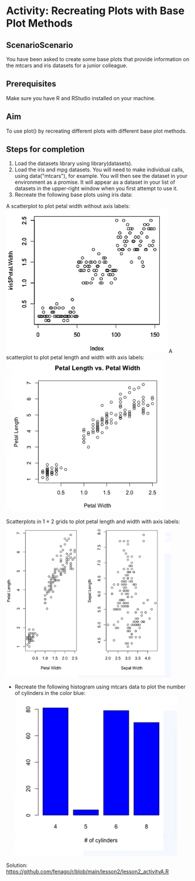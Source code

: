 # Activity: Recreating Plots with Base Plot Methods
## ScenarioScenario

You have been asked to create some base plots that provide information on the mtcars and iris datasets for a junior colleague.

## Prerequisites

Make sure you have R and RStudio installed on your machine.

## Aim

To use plot() by recreating different plots with different base plot methods.

## Steps for completion

1. Load the datasets library using library(datasets).
2. Load the iris and mpg datasets. You will need to make individual calls, using data("mtcars"), for example. You will then see the dataset in your environment as a promise. It will appear as a dataset in your list of datasets in the upper-right window when you first attempt to use it.
3. Recreate the following base plots using iris data:

A scatterplot to plot petal width without axis labels:
![alt text](petals.png "Title")
A scatterplot to plot petal length and width with axis labels:
![alt text](petals2.png "Title")

Scatterplots in 1 × 2 grids to plot petal length and width with axis labels:
![alt text](petals3.png "Title")

- Recreate the following histogram using mtcars data to plot the number of cylinders in the color blue:
![alt text](petals4.png "Title")

Solution:  https://github.com/fenago/r/blob/main/lesson2/lesson2_activityA.R
